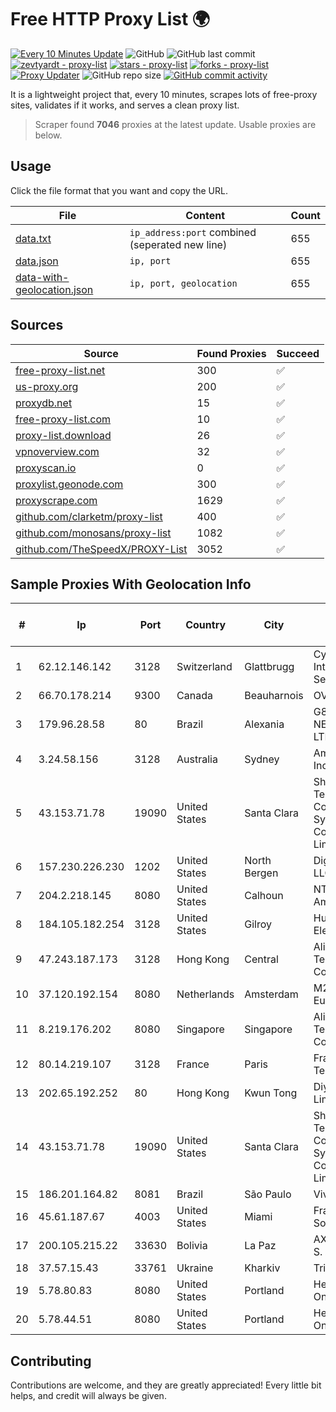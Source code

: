 
# Free HTTP Proxy List 🌍

[![Every 10 Minutes Update](https://github.com/mertguvencli/http-proxy-list/actions/workflows/main.yml/badge.svg?branch=main)](https://github.com/mertguvencli/http-proxy-list/actions/workflows/main.yml)
![GitHub](https://img.shields.io/github/license/mertguvencli/http-proxy-list)
![GitHub last commit](https://img.shields.io/github/last-commit/mertguvencli/http-proxy-list)
[![zevtyardt - proxy-list](https://img.shields.io/static/v1?label=zevtyardt&message=proxy-list&color=blue&logo=github)](https://github.com/zevtyardt/proxy-list "Go to GitHub repo")
[![stars - proxy-list](https://img.shields.io/github/stars/zevtyardt/proxy-list?style=social)](https://github.com/zevtyardt/proxy-list)
[![forks - proxy-list](https://img.shields.io/github/forks/zevtyardt/proxy-list?style=social)](https://github.com/zevtyardt/proxy-list)
[![Proxy Updater](https://github.com/zevtyardt/proxy-list/workflows/Proxy%20Updater/badge.svg)](https://github.com/zevtyardt/proxy-list/actions?query=workflow:"Proxy+Updater")
![GitHub repo size](https://img.shields.io/github/repo-size/zevtyardt/proxy-list)
[![GitHub commit activity](https://img.shields.io/github/commit-activity/m/zevtyardt/proxy-list?logo=commits)](https://github.com/zevtyardt/proxy-list/commits/main)

It is a lightweight project that, every 10 minutes, scrapes lots of free-proxy sites, validates if it works, and serves a clean proxy list.

> Scraper found **7046** proxies at the latest update. Usable proxies are below.

## Usage

Click the file format that you want and copy the URL.

|File|Content|Count|
|----|-------|-----|
|[data.txt](https://raw.githubusercontent.com/mertguvencli/http-proxy-list/main/proxy-list/data.txt)|`ip_address:port` combined (seperated new line)|655|
|[data.json](https://raw.githubusercontent.com/mertguvencli/http-proxy-list/main/proxy-list/data.json)|`ip, port`|655|
|[data-with-geolocation.json](https://raw.githubusercontent.com/mertguvencli/http-proxy-list/main/proxy-list/data-with-geolocation.json)|`ip, port, geolocation`|655|

## Sources

|Source|Found Proxies|Succeed|
|------|-------------|-------|
|[free-proxy-list.net](https://free-proxy-list.net)|300|✅|
|[us-proxy.org](https://www.us-proxy.org)|200|✅|
|[proxydb.net](http://proxydb.net)|15|✅|
|[free-proxy-list.com](https://free-proxy-list.com/?page=&port=&type%5B%5D=http&type%5B%5D=https&up_time=0&search=Search)|10|✅|
|[proxy-list.download](https://www.proxy-list.download/HTTP)|26|✅|
|[vpnoverview.com](https://vpnoverview.com/privacy/anonymous-browsing/free-proxy-servers)|32|✅|
|[proxyscan.io](https://www.proxyscan.io)|0|✅|
|[proxylist.geonode.com](https://proxylist.geonode.com/api/proxy-list?limit=300&page=1&sort_by=lastChecked&sort_type=desc&protocols=http,https)|300|✅|
|[proxyscrape.com](https://api.proxyscrape.com/v2/?request=displayproxies&protocol=http&timeout=10000&country=all&ssl=all&anonymity=all)|1629|✅|
|[github.com/clarketm/proxy-list](https://raw.githubusercontent.com/clarketm/proxy-list/master/proxy-list-raw.txt)|400|✅|
|[github.com/monosans/proxy-list](https://raw.githubusercontent.com/monosans/proxy-list/main/proxies/http.txt)|1082|✅|
|[github.com/TheSpeedX/PROXY-List](https://raw.githubusercontent.com/TheSpeedX/PROXY-List/master/http.txt)|3052|✅|


## Sample Proxies With Geolocation Info

|#|Ip|Port|Country|City|Internet Service Provider|
|-|--|----|-------|----|-------------------------|
|1|62.12.146.142|3128|Switzerland|Glattbrugg|Cyberlink Internet Services AG|
|2|66.70.178.214|9300|Canada|Beauharnois|OVH SAS|
|3|179.96.28.58|80|Brazil|Alexania|G8 NETWORKS LTDA|
|4|3.24.58.156|3128|Australia|Sydney|Amazon.com, Inc.|
|5|43.153.71.78|19090|United States|Santa Clara|Shenzhen Tencent Computer Systems Company Limited|
|6|157.230.226.230|1202|United States|North Bergen|DigitalOcean, LLC|
|7|204.2.218.145|8080|United States|Calhoun|NTT America, Inc.|
|8|184.105.182.254|3128|United States|Gilroy|Hurricane Electric LLC|
|9|47.243.187.173|3128|Hong Kong|Central|Alibaba (US) Technology Co., Ltd.|
|10|37.120.192.154|8080|Netherlands|Amsterdam|M247 Europe SRL|
|11|8.219.176.202|8080|Singapore|Singapore|Alibaba (US) Technology Co., Ltd.|
|12|80.14.219.107|3128|France|Paris|France Telecom|
|13|202.65.192.252|80|Hong Kong|Kwun Tong|Diyixian.com Limited|
|14|43.153.71.78|19090|United States|Santa Clara|Shenzhen Tencent Computer Systems Company Limited|
|15|186.201.164.82|8081|Brazil|São Paulo|Vivo|
|16|45.61.187.67|4003|United States|Miami|FranTech Solutions|
|17|200.105.215.22|33630|Bolivia|La Paz|AXS Bolivia S. A.|
|18|37.57.15.43|33761|Ukraine|Kharkiv|Triolan|
|19|5.78.80.83|8080|United States|Portland|Hetzner Online GmbH|
|20|5.78.44.51|8080|United States|Portland|Hetzner Online GmbH|



## Contributing

Contributions are welcome, and they are greatly appreciated! Every
little bit helps, and credit will always be given.


